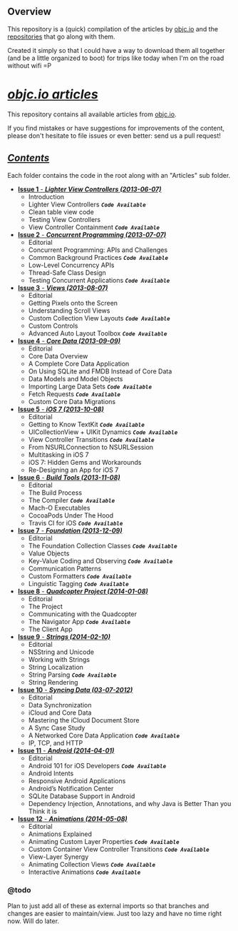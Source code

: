 ## Overview
This repository is a (quick) compilation of the articles by [objc.io](http://objc.io) and the [repositories](https://github.com/objcio) that go along with them.

Created it simply so that I could have a way to download them all together (and be a little organized to boot) for trips like today when I'm on the road without wifi =P

# _[objc.io articles](https://github.com/objcio/articles/blob/master/README.md)_

This repository contains all available articles from [objc.io](http://www.objc.io).

If you find mistakes or have suggestions for improvements of the content, please don't hesitate to file issues or even better: send us a pull request!


## _[Contents](https://github.com/objcio)_

Each folder contains the code in the root along with an "Articles" sub folder.

* [**Issue 1** - **_Lighter View Controllers (2013-06-07)_**](http://www.objc.io/issue-1)
  * Introduction
  * Lighter View Controllers **_`Code Available`_**
  * Clean table view code
  * Testing View Controllers
  * View Controller Containment **_`Code Available`_**
* [**Issue 2** - **_Concurrent Programming (2013-07-07)_**](http://www.objc.io/issue-2)
  * Editorial
  * Concurrent Programming: APIs and Challenges
  * Common Background Practices  **_`Code Available`_**
  * Low-Level Concurrency APIs
  * Thread-Safe Class Design
  * Testing Concurrent Applications **_`Code Available`_**
* [**Issue 3** - **_Views (2013-08-07)_**](http://www.objc.io/issue-3)
  * Editorial
  * Getting Pixels onto the Screen
  * Understanding Scroll Views
  * Custom Collection View Layouts  **_`Code Available`_**
  * Custom Controls
  * Advanced Auto Layout Toolbox  **_`Code Available`_**
* [**Issue 4** - **_Core Data (2013-09-09)_**](http://www.objc.io/issue-4)
  * Editorial
  * Core Data Overview
  * A Complete Core Data Application
  * On Using SQLite and FMDB Instead of Core Data
  * Data Models and Model Objects
  * Importing Large Data Sets  **_`Code Available`_**
  * Fetch Requests  **_`Code Available`_**
  * Custom Core Data Migrations
* [**Issue 5** - **_iOS 7 (2013-10-08)_**](http://www.objc.io/issue-5)
  * Editorial
  * Getting to Know TextKit  **_`Code Available`_**
  * UICollectionView + UIKit Dynamics  **_`Code Available`_**
  * View Controller Transitions  **_`Code Available`_**
  * From NSURLConnection to NSURLSession
  * Multitasking in iOS 7
  * iOS 7: Hidden Gems and Workarounds
  * Re-Designing an App for iOS 7
* [**Issue 6** - **_Build Tools (2013-11-08)_**](http://www.objc.io/issue-6)
  * Editorial
  * The Build Process
  * The Compiler  **_`Code Available`_**
  * Mach-O Executables
  * CocoaPods Under The Hood
  * Travis CI for iOS  **_`Code Available`_**
* [**Issue 7** - **_Foundation (2013-12-09)_**](http://www.objc.io/issue-7)
  * Editorial
  * The Foundation Collection Classes  **_`Code Available`_**
  * Value Objects
  * Key-Value Coding and Observing  **_`Code Available`_**
  * Communication Patterns 
  * Custom Formatters  **_`Code Available`_**
  * Linguistic Tagging  **_`Code Available`_**
* [**Issue 8** - **_Quadcopter Project (2014-01-08)_**](http://www.objc.io/issue-8)
  * Editorial
  * The Project
  * Communicating with the Quadcopter
  * The Navigator App  **_`Code Available`_**
  * The Client App
* [**Issue 9** - **_Strings (2014-02-10)_**](http://www.objc.io/issue-9)
  * Editorial
  * NSString and Unicode
  * Working with Strings
  * String Localization
  * String Parsing  **_`Code Available`_**
  * String Rendering
* [**Issue 10** - **_Syncing Data (03-07-2012)_**](http://www.objc.io/issue-10)
  * Editorial
  * Data Synchronization
  * iCloud and Core Data
  * Mastering the iCloud Document Store
  * A Sync Case Study
  * A Networked Core Data Application  **_`Code Available`_**
  * IP, TCP, and HTTP
* [**Issue 11** - **_Android (2014-04-01)_**](http://www.objc.io/issue-11)
  * Editorial
  * Android 101 for iOS Developers  **_`Code Available`_**
  * Android Intents
  * Responsive Android Applications
  * Android’s Notification Center
  * SQLite Database Support in Android
  * Dependency Injection, Annotations, and why Java is Better Than you Think it is
* [**Issue 12** - **_Animations (2014-05-08)_**](http://www.objc.io/issue-12)
  * Editorial
  * Animations Explained
  * Animating Custom Layer Properties  **_`Code Available`_**
  * Custom Container View Controller Transitions  **_`Code Available`_**
  * View-Layer Synergy
  * Animating Collection Views  **_`Code Available`_**
  * Interactive Animations  **_`Code Available`_**

### @todo
Plan to just add all of these as external imports so that branches and changes are easier to maintain/view.  Just too lazy and have no time right now.  Will do later.
